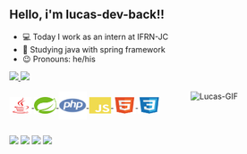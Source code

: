 ## Hello, i'm lucas-dev-back!!

- 💻 Today I work as an intern at IFRN-JC
- 🌱 Studying java with spring framework
- 😉 Pronouns: he/his

<div>
  <a href="https://github.com/Lucas-dev-back"/>
  <img height="150em" src="https://github-readme-stats.vercel.app/api?username=lucas-dev-back&show_icons=true&theme=omni&include_all_commits=true&count_private=true"/>
  <img height="150em" src="https://github-readme-stats.vercel.app/api/top-langs/?username=lucas-dev-back&layout=compact&langs_count=7&theme=omni"/>
</div>
  
<div style="display: inline_block"><br>
  <img align="center" alt="Lucas-Java" height="30" width="40" src="https://raw.githubusercontent.com/devicons/devicon/master/icons/java/java-plain.svg"/>
  <img align="center" alt="Lucas-Spring" height="30" width="40" src="https://raw.githubusercontent.com/devicons/devicon/master/icons/spring/spring-original.svg"/>
  <img align="center" alt="Lucas-php" height="50" width="50" src="https://raw.githubusercontent.com/devicons/devicon/master/icons/php/php-plain.svg">
  <img align="center" alt="Lucas-Js" height="30" width="40" src="https://raw.githubusercontent.com/devicons/devicon/master/icons/javascript/javascript-plain.svg"/>
  <img align="center" alt="Lucas-HTML" height="30" width="40" src="https://raw.githubusercontent.com/devicons/devicon/master/icons/html5/html5-original.svg"/>
  <img align="center" alt="Lucas-CSS" height="30" width="40" src="https://raw.githubusercontent.com/devicons/devicon/master/icons/css3/css3-original.svg"/>
  <img align="right"  alt="Lucas-GIF" style="object-fit:cover;" height="180" width="180" src="https://c.tenor.com/q1GyGHXi6UUAAAAC/izuku-midoriya-smile.gif"/>
</div>
 
##
  
<div> 
 <a href="https://bit.ly/3y5Lvim" target="_blank"><img src="https://img.shields.io/badge/Discord-7289DA?style=for-the-badge&logo=discord&logoColor=white" target="_blank"/></a>
  <a href="https://t.me/lucas_jdev" target="_blank"><img src="https://img.shields.io/badge/Telegram-2CA5E0?style=for-the-badge&logo=telegram&logoColor=white" target="_blank"/></a>
  <a href="mailto:lucas.jdev1@gmail.com"><img src="https://img.shields.io/badge/Gmail-D14836?style=for-the-badge&logo=gmail&logoColor=white" target="_blank"/></a>
  <a href="https://www.instagram.com/lucas_jdev/"><img src="https://img.shields.io/badge/Instagram-E4405F?style=for-the-badge&logo=instagram&logoColor=white" target="_blank"/></a>
</div>
